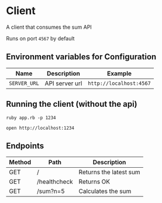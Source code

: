 # Client

A client that consumes the sum API

Runs on port `4567` by default

## Environment variables for Configuration

| Name | Description | Example  |
| ---- | ----------- | -------- |
| `SERVER_URL` |  API server url | `http://localhost:4567` |

## Running the client (without the api)

`ruby app.rb -p 1234`

`open http://localhost:1234`

## Endpoints

| Method | Path | Description |
| -----  | ---- | ----------- |
| GET    | /    | Returns the latest sum |
| GET    | /healthcheck | Returns OK |
| GET    | /sum?n=5 | Calculates the sum |

